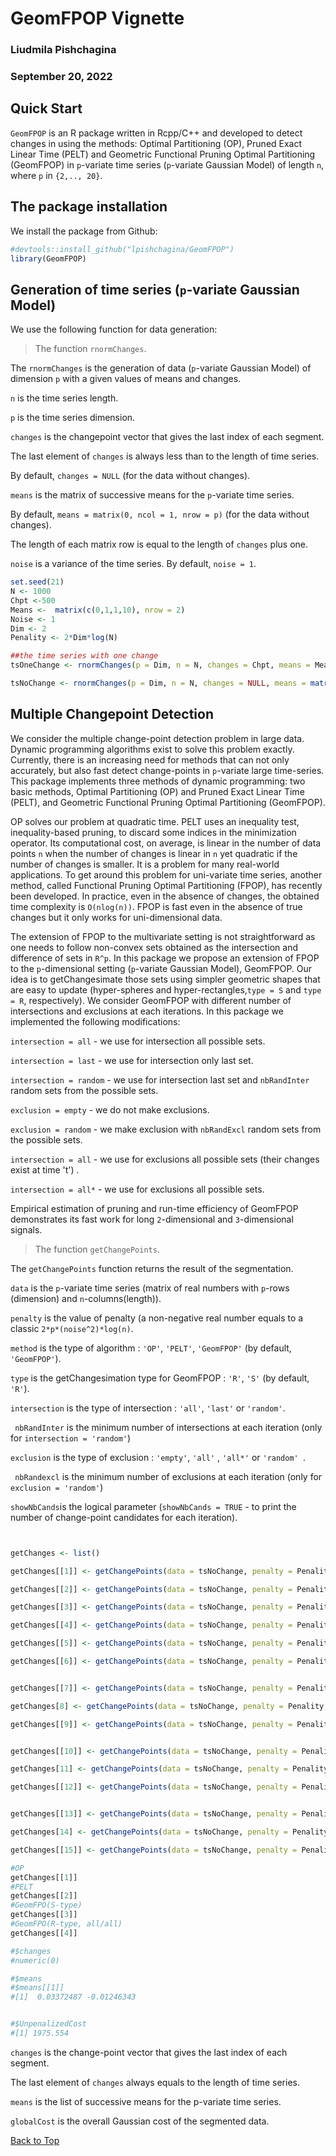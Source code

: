 <a id="top"></a>
#  GeomFPOP Vignette
### Liudmila Pishchagina
### September 20, 2022

## Quick Start

` GeomFPOP ` is an R package written in Rcpp/C++ and developed to detect changes in using the methods: Optimal Partitioning (OP), Pruned Exact Linear Time (PELT) and Geometric Functional Pruning Optimal Partitioning (GeomFPOP) in `p`-variate time series (`p`-variate Gaussian Model) of length `n`, where  `p` in `{2,.., 20}`. 


## The package installation

We install the package from Github:

```r
#devtools::install_github("lpishchagina/GeomFPOP")
library(GeomFPOP)
```

## Generation of time series (`p`-variate Gaussian Model)

We use the following function for data generation:

> The function `rnormChanges`.

The `rnormChanges` is the generation of data (`p`-variate Gaussian Model) of dimension `p` with a given values of means and changes.

`n`  is the time series length.

`p`  is the time series dimension.

`changes` is the changepoint vector that gives the last index of each segment.

The last element of `changes` is always less than to the length of time series.

By default, `changes = NULL` (for the data without changes). 

`means` is the matrix of successive means for the `p`-variate time series.

By default, `means = matrix(0, ncol = 1, nrow = p)` (for the data without changes). 

The length of each matrix row is equal to the length of `changes` plus one.

`noise` is a variance of the time series. By default, `noise = 1`.

```r
set.seed(21)
N <- 1000
Chpt <-500
Means <-  matrix(c(0,1,1,10), nrow = 2)
Noise <- 1
Dim <- 2
Penality <- 2*Dim*log(N)

##the time series with one change
tsOneChange <- rnormChanges(p = Dim, n = N, changes = Chpt, means = Means, noise = Noise)

tsNoChange <- rnormChanges(p = Dim, n = N, changes = NULL, means = matrix(0, ncol = 1, nrow = Dim), noise = Noise)
```


## Multiple Changepoint Detection

We consider the multiple change-point detection problem in large data. Dynamic programming algorithms exist to solve this problem exactly. Currently, there is an increasing need for methods that can not only accurately, but also fast  detect change-points in `p`-variate large time-series. This package implements three methods of dynamic programming: two basic methods, Optimal Partitioning (OP) and Pruned Exact Linear Time (PELT),  and Geometric Functional Pruning Optimal Partitioning (GeomFPOP).

OP solves our problem at quadratic time.  PELT uses an inequality test, inequality-based pruning, to discard some indices in the minimization operator. Its computational cost, on average, is linear in the number of data points `n` when the number of changes is linear in `n` yet quadratic if the number of changes is smaller. It is a problem for many real-world applications. To get around this problem for uni-variate time series, another method, called Functional Pruning Optimal Partitioning (FPOP), has recently been developed. In practice, even in the absence of changes, the obtained time complexity is `O(nlog(n))`. FPOP is fast even in the absence of true changes but it only works for uni-dimensional data. 

The extension of FPOP to the multivariate setting is not straightforward as one needs to follow non-convex sets obtained as the intersection and difference of sets in `R^p`. In this package we propose an extension of FPOP to the `p`-dimensional setting (`p`-variate Gaussian Model), GeomFPOP. Our idea is to getChangesimate those sets using simpler geometric shapes that are easy to update (hyper-spheres and hyper-rectangles,`type = S` and `type = R`, respectively).
We consider GeomFPOP with different number of intersections and exclusions at each iterations. In this package we implemented the following modifications:

`intersection = all` - we use for intersection  all possible sets.

`intersection = last` - we use for intersection  only last set.

`intersection = random` - we use for intersection   last set and `nbRandInter` random sets from the possible sets.

`exclusion = empty` - we do not make exclusions.

`exclusion = random` - we make exclusion with `nbRandExcl` random sets from the possible sets.

`intersection = all` - we use for exclusions  all possible sets (their changes exist at time 't') .

`intersection = all*` - we use for exclusions  all possible sets.

Empirical estimation of pruning and run-time efficiency of GeomFPOP demonstrates its fast work for long `2`-dimensional and `3`-dimensional signals.

> The function `getChangePoints`.

The ` getChangePoints ` function returns the result of the segmentation.

` data ` is the `p`-variate time series (matrix of real numbers with `p`-rows (dimension) and `n`-columns(length)).

` penalty ` is the value of penalty (a non-negative real number  equals to a classic `2*p*(noise^2)*log(n)`. 

` method ` is the type of algorithm : `'OP'`, `'PELT'`, `'GeomFPOP'`  (by default, `'GeomFPOP'`).

` type ` is the getChangesimation type for GeomFPOP : `'R'`, `'S'` (by default, `'R'`).

` intersection ` is the type of intersection : `'all'`, `'last'` or  `'random'`.

` nbRandInter` is the minimum number of intersections at each iteration (only for `intersection = 'random'`)

` exclusion ` is the type of exclusion : `'empty'`, `'all'` , `'all*'` or `'random' `.

` nbRandexcl` is the minimum number of exclusions at each iteration (only for `exclusion = 'random'`)

` showNbCands `is the logical parameter (` showNbCands = TRUE ` - to print the number of change-point candidates for each iteration).

```r


getChanges <- list()

getChanges[[1]] <- getChangePoints(data = tsNoChange, penalty = Penality, method = 'OP', showNbCands = FALSE)

getChanges[[2]] <- getChangePoints(data = tsNoChange, penalty = Penality, method = 'PELT', showNbCands = FALSE)

getChanges[[3]] <- getChangePoints(data = tsNoChange, penalty = Penality, method = 'GeomFPOP',  type = 'S', showNbCands = FALSE)

getChanges[[4]] <- getChangePoints(data = tsNoChange, penalty = Penality, method = 'GeomFPOP',  type = 'R',  intersection = 'all', exclusion = 'all', showNbCands = FALSE)

getChanges[[5]] <- getChangePoints(data = tsNoChange, penalty = Penality, method = 'GeomFPOP',  type = 'R',  intersection = 'last', exclusion = 'all', showNbCands = FALSE)

getChanges[[6]] <- getChangePoints(data = tsNoChange, penalty = Penality, method = 'GeomFPOP',  type = 'R',  intersection = 'random', nbRandInter = 1, exclusion = 'all', showNbCands = FALSE)


getChanges[[7]] <- getChangePoints(data = tsNoChange, penalty = Penality, method = 'GeomFPOP',  type = 'R',  intersection = 'all', exclusion = 'all*', showNbCands = FALSE)

getChanges[8] <- getChangePoints(data = tsNoChange, penalty = Penality, method = 'GeomFPOP',  type = 'R',  intersection = 'last', exclusion = 'all*', showNbCands = FALSE)

getChanges[[9]] <- getChangePoints(data = tsNoChange, penalty = Penality, method = 'GeomFPOP',  type = 'R',  intersection = 'random',nbRandInter = 1, exclusion = 'all*', showNbCands = FALSE)


getChanges[[10]] <- getChangePoints(data = tsNoChange, penalty = Penality, method = 'GeomFPOP',  type = 'R',  intersection = 'all', exclusion = 'random',nbRandExcl = 1, showNbCands = FALSE)

getChanges[11] <- getChangePoints(data = tsNoChange, penalty = Penality, method = 'GeomFPOP',  type = 'R',  intersection = 'last', exclusion = 'random',nbRandExcl = 1, showNbCands = FALSE)

getChanges[[12]] <- getChangePoints(data = tsNoChange, penalty = Penality, method = 'GeomFPOP',  type = 'R',  intersection = 'random',nbRandInter = 1, exclusion = 'random', nbRandExcl = 1, showNbCands = FALSE)


getChanges[[13]] <- getChangePoints(data = tsNoChange, penalty = Penality, method = 'GeomFPOP',  type = 'R',  intersection = 'all', exclusion = 'empty', showNbCands = FALSE)

getChanges[14] <- getChangePoints(data = tsNoChange, penalty = Penality, method = 'GeomFPOP',  type = 'R',  intersection = 'last', exclusion = 'empty', showNbCands = FALSE)

getChanges[[15]] <- getChangePoints(data = tsNoChange, penalty = Penality, method = 'GeomFPOP',  type = 'R',  intersection = 'random', nbRandInter = 1, exclusion = 'empty', showNbCands = FALSE)

```

```r
#OP
getChanges[[1]] 
#PELT
getChanges[[2]] 
#GeomFPO(S-type)
getChanges[[3]] 
#GeomFPO(R-type, all/all)
getChanges[[4]] 

#$changes
#numeric(0)

#$means
#$means[[1]]
#[1]  0.03372487 -0.01246343


#$UnpenalizedCost
#[1] 1975.554

```

`changes` is the change-point vector that gives the last index of each segment.

The last element of `changes` always equals to the length of time series.

`means` is the list of successive means for the p-variate time series.

`globalCost` is the overall Gaussian cost of the segmented data. 

[Back to Top](#top)
